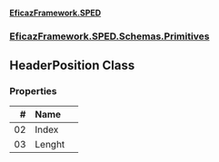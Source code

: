 #### [EficazFramework.SPED](EficazFrameworkSPED.md 'EficazFramework SPED')
### [EficazFramework.SPED.Schemas.Primitives](EficazFramework.SPED.Schemas.Primitives.md 'EficazFramework.SPED.Schemas.Primitives')

## HeaderPosition Class
### Properties

| # | Name | |
| ---: | :--- | :--- |
| 02 | Index |  |
| 03 | Lenght |  |
